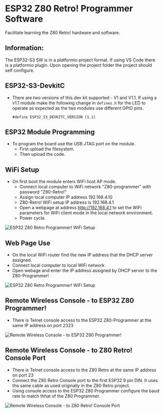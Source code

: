 # ESP32 Z80 Retro! Programmer Software
Facilitate learning the Z80 Retro! hardware and software.

## Information:
The ESP32-S3 SW is in a platformio project format. If using VS Code there is a platformio plugin. Upon opening the project folder the project should self configure.

## ESP32-S3-DevkitC
* There are two versions of this dev kit supported - V1 and V1.1. If using a v1.1 module make the following change in `defines.h` for the LED to operate as expected as the two modules use different GPIO pins.

  ```#define ESP32_S3_DEVKITC_VERSION (1.1)```

## ESP32 Module Programming
* To program the board use the USB JTAG port on the module.
  - First upload the filesystem.
  - Then upload the code.
  
## WiFi Setup
* On first boot the module enters WiFi host AP mode.
  - Connect local computer to WiFi network "Z80-programmer" with password "Z80-Retro!"
  - Assign local computer IP address 192.168.4.10
  - Z80-Retro! WiFi setup IP address is 192.168.4.1
  - Open a webpage at address http://192.168.4.1 to set the WiFi parameters for WiFi client mode in the local network environment.
  - Power cycle.
  
![ESP32 Z80 Retro Programmer! WiFi Setup](docs/WiFi_Setup.jpg "WiFi Setup")

## Web Page Use
* On the local WiFi router find the new IP address that the DHCP server assigned.
* Connect local computer to local WiFi network
* Open webage and enter the IP address assigned by DHCP server to the Z80-Programmer! 

![ESP32 Z80 Retro Programmer! WiFi Setup](docs/Z80-Programmer_WebPage.jpg "Web Page Use")

## Remote Wireless Console - to ESP32 Z80 Programmer!
* There is Telnet console access to the ESP32 Z80-Programmer at the same IP address on port 2323

![Remote Wireless Console - to ESP32 Z80 Programmer!](docs/Telnet_ESP32_Port_2323.jpg "Remote Programmer Console")

## Remote Wireless Console - to Z80 Retro! Console Port
* There is Telnet console access to the Z80 Retro at the same IP address on port 23
* Connect the Z80 Retro Console port to the first ESP32 9 pin DIN. It uses the same cable as used originally in the Z80 Retro project.
* Using console access to the ESP32 Z80 Programmer configure the baud rate to match thhat of the Z80 Programmer.

![Remote Wireless Console - to Z80 Retro! Console Port](docs/Telnet_Z80Retro_Port_23.jpg "Remote Z80 Retro! Console")
